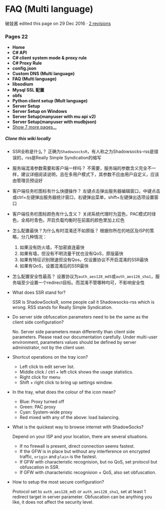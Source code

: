 # FAQ (Multi language)

破娃酱 edited this page on 29 Dec 2016 · [2 revisions](https://github.com/breakwa11/shadowsocks-rss/wiki/FAQ-(Multi-language)/_history)

###  Pages 22

- **Home**
- **C# API**
- **C# client system mode & proxy rule**
- **C# Proxy Rule**
- **config.json**
- **Custom DNS (Multi language)**
- **FAQ (Multi language)**
- **libsodium**
- **Mysql SSL 配置**
- **obfs**
- **Python client setup (Mult language)**
- **Server Setup**
- **Server Setup on Windows**
- **Server Setup(manyuser with mu api v2)**
- **Server Setup(manyuser with mudbjson)**
- [Show 7 more pages…](https://github.com/breakwa11/shadowsocks-rss/wiki/FAQ-(Multi-language)#)

##### Clone this wiki locally

- SSR全称是什么？
  正确为`ShadowsocksR`，有人称之为Shadowsocks-rss是错误的，rss是Really Simple Syndication的缩写

- 服务端混淆参数需要和客户端一样吗？
  不需要，服务端的参数含义完全不一样，建议详细阅读说明，且在多用户模式下，其参数不应由用户自定义，应该由管理员预设好

- 客户端任务栏图标有什么快捷操作？
  左键点击弹出服务器编辑窗口，中键点击或ctrl+左键弹出服务器统计窗口，右键弹出菜单，shift+左键弹出选项设置窗口

- 客户端任务栏图标颜色有什么含义？
  关闭系统代理时为蓝色，PAC模式时绿色，全局时青色，开启负载均衡时在前面的颜色里加上红色

- 怎么配置最快？为什么有时混淆还不如原版？
  根据你所在的地区及ISP的策略，分几种情况：

  1. 如果没有防火墙，不加密直连最快
  2. 如果有墙，但没有不明流量干扰也没有QoS，原版最快
  3. 如果有特征识别限速但没有Qos，仅设置协议不开启混淆的SSR最快
  4. 如果有QoS，设置混淆后的SSR最快

- 怎么配置安全性最高？
  设置协议为`auth_aes128_md5`或`auth_aes128_sha1`，服务端至少设置一个redirect目标。而混淆不管哪种均可，不影响安全性

- What does SSR stand for?

  SSR is ShadowSocksR, some people call it Shadowsocks-rss which is wrong. RSS stands for Really Simple Syndication.

- Do server side obfuscation parameters need to be the same as the client side configuration?

  No. Server side parameters mean differently than client side parameters. Please read our documentation carefully. Under multi-user environment, parameters values should be defined by server administrator, not by the client user.

- Shortcut operations on the tray icon?

  - Left click to edit server list.
  - Middle click / ctrl + left click shows the usage statistics.
  - Right click for menu
  - Shift + right click to bring up settings window.

- In the tray, what does the colour of the icon mean?

  - Blue: Proxy turned off
  - Green: PAC proxy
  - Cyan: System-wide proxy
  - Red mixed with any of the above: load balancing.

- What is the quickest way to browse internet with ShadowSocks?

  Depend on your ISP and your location, there are several situations.

  - If no firewall is present, direct connection seems fastest.
  - If the GFW is in place but without any interference on encrypted traffic, `origin` and `plain` is the fastest.
  - If GFW with characteristic recognision, but no QoS, set protocol but obfuscation in SSR.
  - If GFW with characteristic recognision + QoS, also set obfuscation.

- How to setup the most secure configuration?

  Protocol set to `auth_aes128_md5` or `auth_aes128_sha1`, set at least 1 redirect target in server parameter. Obfuscation can be anything you like, it does not affect the security level.